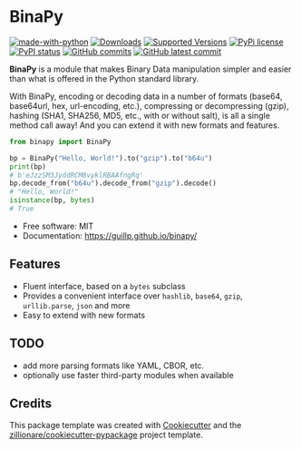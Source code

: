 # BinaPy

[![made-with-python](https://img.shields.io/badge/Made%20with-Python-1f425f.svg)](https://www.python.org/)
[![Downloads](https://pepy.tech/badge/binapy/month)](https://pepy.tech/project/binapy)
[![Supported Versions](https://img.shields.io/pypi/pyversions/binapy.svg)](https://pypi.org/project/binapy)
[![PyPi license](https://badgen.net/pypi/license/binapy/)](https://pypi.com/project/binapy/)
[![PyPI status](https://img.shields.io/pypi/status/binapy.svg)](https://pypi.python.org/pypi/binapy/)
[![GitHub commits](https://badgen.net/github/commits/guillp/binapy)](https://github.com/guillp/binapy/commit/)
[![GitHub latest commit](https://badgen.net/github/last-commit/guillp/binapy)](https://github.com/guillp/binapy/commit/)

**BinaPy** is a module that makes Binary Data manipulation simpler and easier than what is offered in the Python standard library.

With BinaPy, encoding or decoding data in a number of formats (base64, base64url, hex, url-encoding, etc.), compressing or decompressing (gzip), hashing (SHA1, SHA256, MD5, etc., with or without salt), is all a single method call away! And you can extend it with new formats and features.

```python
from binapy import BinaPy

bp = BinaPy("Hello, World!").to("gzip").to("b64u")
print(bp)
# b'eJzzSM3JyddRCM8vyklRBAAfngRq'
bp.decode_from("b64u").decode_from("gzip").decode()
# "Hello, World!"
isinstance(bp, bytes)
# True
```

* Free software: MIT
* Documentation: <https://guillp.github.io/binapy/>

## Features

- Fluent interface, based on a `bytes` subclass
- Provides a convenient interface over `hashlib`, `base64`, `gzip`, `urllib.parse`, `json` and more
- Easy to extend with new formats

## TODO

- add more parsing formats like YAML, CBOR, etc.
- optionally use faster third-party modules when available

## Credits

This package template was created with [Cookiecutter](https://github.com/audreyr/cookiecutter) and the [zillionare/cookiecutter-pypackage](https://github.com/zillionare/cookiecutter-pypackage) project template.
